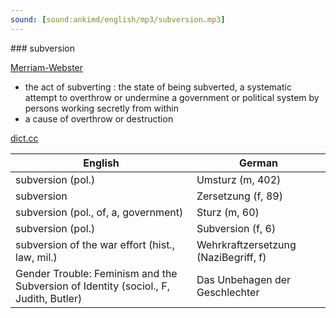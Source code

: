 ```yaml
---
sound: [sound:ankimd/english/mp3/subversion.mp3]
---
```


\### subversion

[Merriam-Webster](https://www.merriam-webster.com/dictionary/subversion)

- the act of subverting : the state of being subverted, a systematic attempt to overthrow or undermine a government or political system by persons working secretly from within
- a cause of overthrow or destruction

[dict.cc](https://www.dict.cc/subversion)

| English        | German       |
| -------------- | ------------ |
| subversion (pol.) | Umsturz (m, 402) |
| subversion | Zersetzung (f, 89) |
| subversion (pol., of, a, government) | Sturz (m, 60) |
| subversion (pol.) | Subversion (f, 6) |
| subversion of the war effort (hist., law, mil.) | Wehrkraftzersetzung (NaziBegriff, f) |
| Gender Trouble: Feminism and the Subversion of Identity (sociol., F, Judith, Butler) | Das Unbehagen der Geschlechter |
